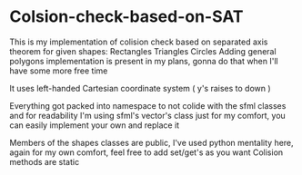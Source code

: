 # Colsion-check-based-on-SAT

This is my implementation of colision check based on separated axis theorem for given shapes:
Rectangles
Triangles
Circles
Adding general polygons implementation is present in my plans, gonna do that when I'll have some more free time

It uses left-handed Cartesian coordinate system ( y's raises to down )

Everything got packed into namespace to not colide with the sfml classes and for readability
I'm using sfml's vector's class just for my comfort, you can easily implement your own and replace it

Members of the shapes classes are public, I've used python mentality here, again for my own comfort, feel free to add set/get's as you want
Colision methods are static
